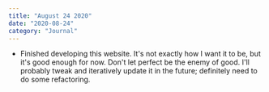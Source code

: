 ```yaml
---
title: "August 24 2020"
date: "2020-08-24"
category: "Journal"
---
```


- Finished developing this website. It's not exactly how I want it to be, but it's good enough for now. Don't let perfect be the enemy of good. I'll probably tweak and iteratively update it in the future; definitely need to do some refactoring.
